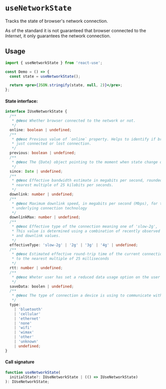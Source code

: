 # `useNetworkState`

Tracks the state of browser's network connection.

As of the standard it is not guaranteed that browser connected to the _Internet_, it only guarantees the network
connection.

## Usage

```jsx
import { useNetworkState } from 'react-use';

const Demo = () => {
  const state = useNetworkState();

  return <pre>{JSON.stringify(state, null, 2)}</pre>;
};
```

#### State interface:

<!-- eslint-skip -->

```ts
interface IUseNetworkState {
  /**
   * @desc Whether browser connected to the network or not.
   */
  online: boolean | undefined;
  /**
   * @desc Previous value of `online` property. Helps to identify if browser
   * just connected or lost connection.
   */
  previous: boolean | undefined;
  /**
   * @desc The {Date} object pointing to the moment when state change occurred.
   */
  since: Date | undefined;
  /**
   * @desc Effective bandwidth estimate in megabits per second, rounded to the
   * nearest multiple of 25 kilobits per seconds.
   */
  downlink: number | undefined;
  /**
   * @desc Maximum downlink speed, in megabits per second (Mbps), for the
   * underlying connection technology
   */
  downlinkMax: number | undefined;
  /**
   * @desc Effective type of the connection meaning one of 'slow-2g', '2g', '3g', or '4g'.
   * This value is determined using a combination of recently observed round-trip time
   * and downlink values.
   */
  effectiveType: 'slow-2g' | '2g' | '3g' | '4g' | undefined;
  /**
   * @desc Estimated effective round-trip time of the current connection, rounded
   * to the nearest multiple of 25 milliseconds
   */
  rtt: number | undefined;
  /**
   * @desc Wheter user has set a reduced data usage option on the user agent.
   */
  saveData: boolen | undefined;
  /**
   * @desc The type of connection a device is using to communicate with the network.
   */
  type:
    | 'bluetooth'
    | 'cellular'
    | 'ethernet'
    | 'none'
    | 'wifi'
    | 'wimax'
    | 'other'
    | 'unknown'
    | undefined;
}
```

#### Call signature

<!-- eslint-skip -->

```ts
function useNetworkState(
  initialState?: IUseNetworkState | (() => IUseNetworkState)
): IUseNetworkState;
```
